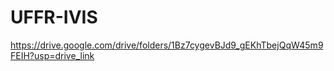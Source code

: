 # UFFR-IVIS
https://drive.google.com/drive/folders/1Bz7cygevBJd9_gEKhTbejQqW45m9FEIH?usp=drive_link
